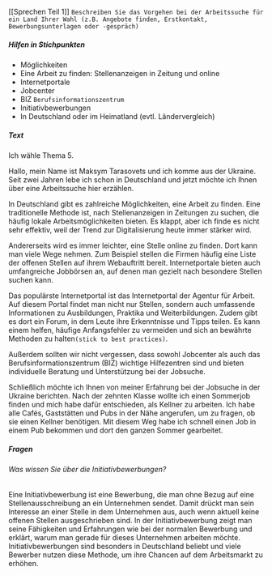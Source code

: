 [[Sprechen Teil 1]]
`Beschreiben Sie das Vorgehen bei der Arbeitssuche für ein Land Ihrer Wahl (z.B. Angebote finden, Erstkontakt, Bewerbungsunterlagen oder -gespräch)`
##### Hilfen in Stichpunkten
- Möglichkeiten
- Eine Arbeit zu finden: Stellenanzeigen in Zeitung und online
- Internetportale
- Jobcenter
- BIZ `Berufsinformationszentrum`
- Initiativbewerbungen
- In Deutschland oder im Heimatland (evtl. Ländervergleich)
##### Text
Ich wähle Thema 5.

Hallo, mein Name ist Maksym Tarasovets und ich komme aus der Ukraine. Seit zwei Jahren lebe ich schon in Deutschland und jetzt möchte ich Ihnen über eine Arbeitssuche hier erzählen.

In Deutschland gibt es zahlreiche Möglichkeiten, eine Arbeit zu finden. Eine traditionelle Methode ist, nach Stellenanzeigen in Zeitungen  zu suchen, die häufig lokale Arbeitsmöglichkeiten bieten. Es klappt, aber ich finde es nicht sehr effektiv, weil der Trend zur Digitalisierung heute immer stärker wird.

Andererseits wird es immer leichter, eine Stelle online zu finden. Dort kann man viele Wege nehmen. Zum Beispiel stellen die Firmen häufig eine Liste der offenen Stellen auf ihrem Webauftritt bereit. Internetportale bieten auch umfangreiche Jobbörsen an, auf denen man gezielt nach besondere Stellen suchen kann. 

Das populärste Internetportal ist das Internetportal der Agentur für Arbeit. Auf diesem Portal findet man nicht nur Stellen, sondern auch umfassende Informationen zu Ausbildungen, Praktika und Weiterbildungen. Zudem gibt es dort ein Forum, in dem Leute ihre Erkenntnisse und Tipps teilen. Es kann einem helfen, häufige Anfangsfehler zu vermeiden und sich an bewährte Methoden zu halten`(stick to best practices)`.

Außerdem sollten wir nicht vergessen, dass sowohl Jobcenter als auch das Berufsinformationszentrum (BIZ) wichtige Hilfezentren sind und bieten individuelle Beratung und Unterstützung bei der Jobsuche.

Schließlich möchte ich Ihnen von meiner Erfahrung bei der Jobsuche in der Ukraine berichten. Nach der zehnten Klasse wollte ich einen Sommerjob finden und mich habe dafür entschieden, als Kellner zu arbeiten. Ich habe alle Cafés, Gaststätten und Pubs in der Nähe angerufen, um zu fragen, ob sie einen Kellner benötigen. Mit diesem Weg habe ich schnell einen Job in einem Pub bekommen und dort den ganzen Sommer gearbeitet.
##### Fragen
###### Was wissen Sie über die Initiativbewerbungen?
Eine Initiativbewerbung ist eine Bewerbung, die man ohne Bezug auf eine Stellenausschreibung an ein Unternehmen sendet. Damit drückt man sein Interesse an einer Stelle in dem Unternehmen aus, auch wenn aktuell keine offenen Stellen ausgeschrieben sind. In der Initiativbewerbung zeigt man seine Fähigkeiten und Erfahrungen wie bei der normalen Bewerbung und erklärt, warum man gerade für dieses Unternehmen arbeiten möchte. Initiativbewerbungen sind besonders in Deutschland beliebt und viele Bewerber nutzen diese Methode, um ihre Chancen auf dem Arbeitsmarkt zu erhöhen.